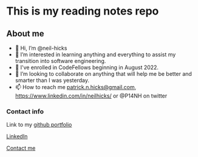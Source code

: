 # This is my reading notes repo

## About me

- 👋 Hi, I’m @neil-hicks
- 👀 I’m interested in learning anything and everything to assist my transition into software engineering.
- 🌱 I've enrolled in CodeFellows beginning in August 2022.
- 💞️ I’m looking to collaborate on anything that will help me be better and smarter than I was yesterday.
- 📫 How to reach me patrick.n.hicks@gmail.com, <https://www.linkedin.com/in/neilhicks/> or @P14NH on twitter

### Contact info

Link to my [github portfolio](https://github.com/neil-hicks)

[LinkedIn](https://www.linkedin.com/in/neilhicks)

[Contact me](mailto:patrick.n.hicks@gmail.com)
